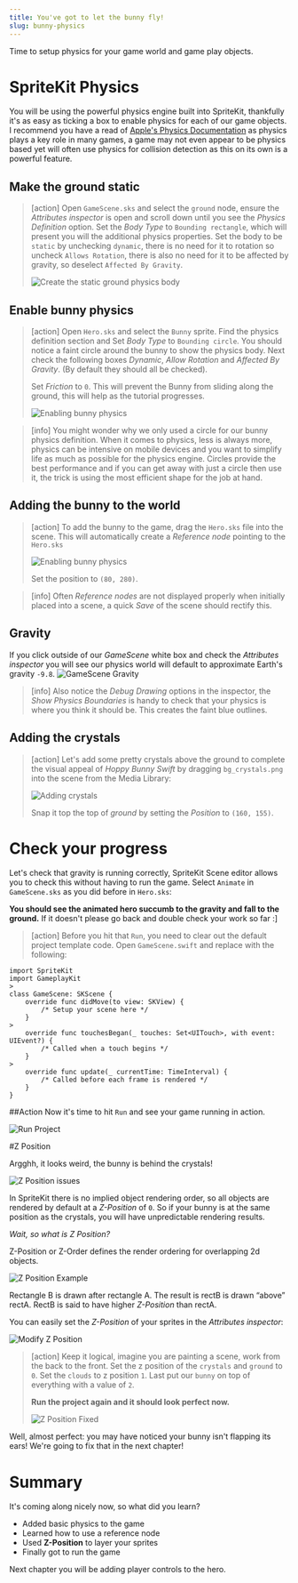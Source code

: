 ```yaml
---
title: You've got to let the bunny fly!
slug: bunny-physics
---
```


Time to setup physics for your game world and game play objects.

# SpriteKit Physics

You will be using the powerful physics engine built into SpriteKit, thankfully it's as easy as ticking a box to enable physics for each of our game objects.
I recommend you have a read of [Apple's Physics Documentation](https://developer.apple.com/documentation/spritekit#2242739) as physics plays a key role in many games, a game may not even appear to be physics based yet will often use physics for collision detection as this on its own is a powerful feature.

## Make the ground static

> [action]
> Open `GameScene.sks` and select the `ground` node, ensure the *Attributes inspector* is open and scroll down until you see the *Physics Definition* option.
> Set the *Body Type* to `Bounding rectangle`, which will present you will the additional physics properties.
> Set the body to be `static` by unchecking `dynamic`, there is no need for it to rotation so uncheck `Allows Rotation`, there is also no need for it to be affected by gravity, so deselect `Affected By Gravity`.
>
> ![Create the static ground physics body](../Tutorial-Images/xcode_ground_physics.png)
>

## Enable bunny physics

> [action]
> Open `Hero.sks` and select the `Bunny` sprite. Find the physics definition section and Set *Body Type* to `Bounding circle`.
> You should notice a faint circle around the bunny to show the physics body.
> Next check the following boxes *Dynamic*, *Allow Rotation* and *Affected By Gravity*. (By default they should all be checked).
>
> Set *Friction* to `0`. This will prevent the Bunny from sliding along the ground, this will help as the tutorial progresses.
>
> ![Enabling bunny physics](../Tutorial-Images/xcode_hero_physics.png)
>

<!--  -->

> [info]
> You might wonder why we only used a circle for our bunny physics definition.  When it comes to physics, less is always more, physics can be intensive on mobile devices and you want to simplify life as much as possible for the physics engine.
> Circles provide the best performance and if you can get away with just a circle then use it, the trick is using the most efficient shape for the job at hand.
>

## Adding the bunny to the world

> [action]
> To add the bunny to the game, drag the `Hero.sks` file into the scene. This will automatically create a *Reference node*  pointing to the `Hero.sks`
>
> ![Enabling bunny physics](../Tutorial-Images/xcode_add_reference_node_hero.png)
>
> Set the position to `(80, 280)`.
>

<!--  -->

> [info]
> Often *Reference nodes* are not displayed properly when initially placed into a scene, a quick *Save* of the scene should rectify this.

## Gravity

If you click outside of our *GameScene* white box and check the *Attributes inspector* you will see our physics world will default to approximate Earth's gravity `-9.8`.
![GameScene Gravity](../Tutorial-Images/xcode_gamescene_gravity.png)

> [info]
> Also notice the *Debug Drawing* options in the inspector, the *Show Physics Boundaries* is handy to check that your physics is where you think it should be. This creates the faint blue outlines.

## Adding the crystals

> [action]
> Let's add some pretty crystals above the ground to complete the visual appeal of *Hoppy Bunny Swift* by dragging `bg_crystals.png` into the scene from the Media Library:
>
> ![Adding crystals](../Tutorial-Images/xcode_add_crystals.png)
>
> Snap it top the top of *ground* by setting the *Position* to `(160, 155)`.


# Check your progress

Let's check that gravity is running correctly, SpriteKit Scene editor allows you to check this without having to run the game. Select `Animate` in `GameScene.sks` as you did before in `Hero.sks`:

**You should see the animated hero succumb to the gravity and fall to the ground.** If it doesn't please go back and double check your work so far :]

> [action]
> Before you hit that `Run`, you need to clear out the default project template code.
> Open `GameScene.swift` and replace with the following:
>
```
import SpriteKit
import GameplayKit
>
class GameScene: SKScene {
    override func didMove(to view: SKView) {
        /* Setup your scene here */
    }
>
    override func touchesBegan(_ touches: Set<UITouch>, with event: UIEvent?) {
        /* Called when a touch begins */
    }
>
    override func update(_ currentTime: TimeInterval) {
        /* Called before each frame is rendered */
    }
}
```
>

##Action
Now it's time to hit `Run` and see your game running in action.

![Run Project](../Tutorial-Images/xcode-simulator-11.png)

#Z Position

Argghh, it looks weird, the bunny is behind the crystals!

![Z Position issues](../Tutorial-Images/simulator_zorder_before.png)

In SpriteKit there is no implied object rendering order, so all objects are rendered by default at a *Z-Position* of `0`.
So if your bunny is at the same position as the crystals, you will have unpredictable rendering results.

*Wait, so what is Z Position?*

Z-Position or Z-Order defines the render ordering for overlapping 2d objects.

![Z Position Example](../Tutorial-Images/zorder.png)

Rectangle B is drawn after rectangle A. The result is rectB is drawn “above” rectA. RectB is said to have higher *Z-Position* than rectA.

You can easily set the *Z-Position* of your sprites in the *Attributes inspector*:

![Modify Z Position](../Tutorial-Images/xcode_zorder_modify.png)

> [action]
> Keep it logical, imagine you are painting a scene, work from the back to the front. Set the z position of the `crystals` and `ground` to `0`. Set the `clouds` to z position `1`. Last put our `bunny` on top of everything with a value of `2`.
>
> **Run the project again and it should look perfect now.**
>
> ![Z Position Fixed](../Tutorial-Images/xcode_zorder_fixed.png)

Well, almost perfect: you may have noticed your bunny isn't flapping its ears! We're going to fix that in the next chapter!

# Summary

It's coming along nicely now, so what did you learn?

- Added basic physics to the game
- Learned how to use a reference node
- Used **Z-Position** to layer your sprites
- Finally got to run the game

Next chapter you will be adding player controls to the hero.
